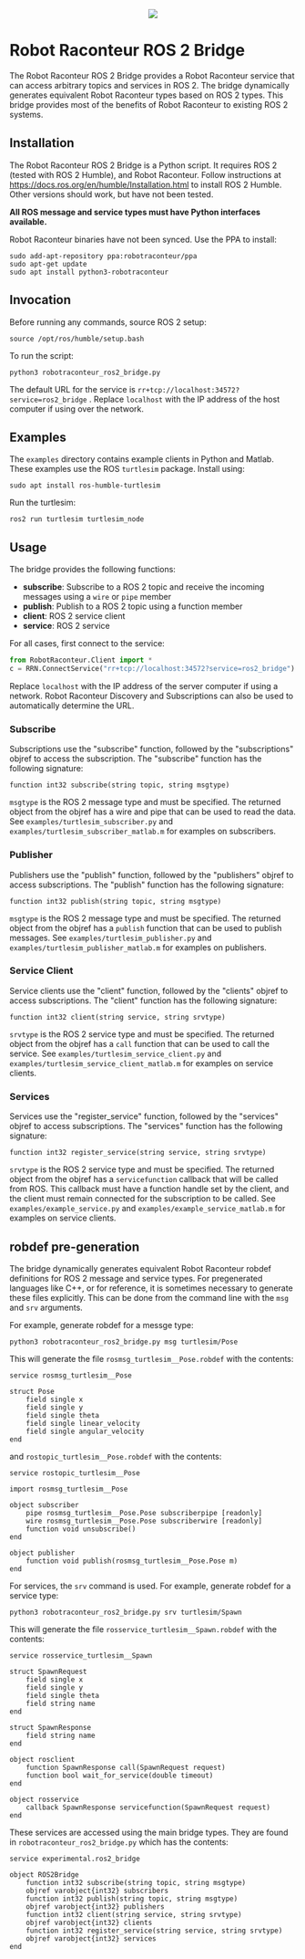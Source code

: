 <p align="center"><img src="https://robotraconteurpublicfiles.s3.amazonaws.com/RRheader2.jpg"></p>

# Robot Raconteur ROS 2 Bridge

The Robot Raconteur ROS 2 Bridge provides a Robot Raconteur service that can access arbitrary topics and services in ROS 2. The bridge dynamically generates equivalent Robot Raconteur types based on ROS 2 types. This bridge provides most of the benefits of Robot Raconteur to existing ROS 2 systems.

## Installation

The Robot Raconteur ROS 2 Bridge is a Python script. It requires ROS 2 (tested with ROS 2 Humble), and Robot Raconteur. Follow instructions at https://docs.ros.org/en/humble/Installation.html to install ROS 2 Humble. Other versions should work, but have not been tested.

**All ROS message and service types must have Python interfaces available.**

Robot Raconteur binaries have not been synced. Use the PPA to install:

```
sudo add-apt-repository ppa:robotraconteur/ppa
sudo apt-get update
sudo apt install python3-robotraconteur
```

## Invocation

Before running any commands, source ROS 2 setup:

```
source /opt/ros/humble/setup.bash
```

To run the script:

```
python3 robotraconteur_ros2_bridge.py
```

The default URL for the service is `rr+tcp://localhost:34572?service=ros2_bridge` . Replace `localhost` with the IP address of the host computer if using over the network.

## Examples

The `examples` directory contains example clients in Python and Matlab. These examples use the ROS `turtlesim` package. Install using:

```
sudo apt install ros-humble-turtlesim
```

Run the turtlesim:

```
ros2 run turtlesim turtlesim_node
```

## Usage

The bridge provides the following functions:

* **subscribe**: Subscribe to a ROS 2 topic and receive the incoming messages using a `wire` or `pipe` member
* **publish**: Publish to a ROS 2 topic using a function member
* **client**: ROS 2 service client
* **service**: ROS 2 service

For all cases, first connect to the service:

```python
from RobotRaconteur.Client import *
c = RRN.ConnectService("rr+tcp://localhost:34572?service=ros2_bridge")
```

Replace `localhost` with the IP address of the server computer if using a network. Robot Raconteur Discovery and Subscriptions can also be used to automatically determine the URL.

### Subscribe

Subscriptions use the "subscribe" function, followed by the "subscriptions" objref to access the subscription. The "subscribe" function has the following signature:

```
function int32 subscribe(string topic, string msgtype)
```

`msgtype` is the ROS 2 message type and must be specified. The returned object from the objref has a wire and pipe that can be used to read the data. See `examples/turtlesim_subscriber.py` and `examples/turtlesim_subscriber_matlab.m` for examples on subscribers.

### Publisher

Publishers use the "publish" function, followed by the "publishers" objref to access subscriptions. The "publish" function has the following signature:

```
function int32 publish(string topic, string msgtype)
```

`msgtype` is the ROS 2 message type and must be specified. The returned object from the objref has a `publish` function that can be used to publish messages. See `examples/turtlesim_publisher.py` and `examples/turtlesim_publisher_matlab.m` for examples on publishers.

### Service Client

Service clients use the "client" function, followed by the "clients" objref to access subscriptions. The "client" function has the following signature:

```
function int32 client(string service, string srvtype)
```

`srvtype` is the ROS 2 service type and must be specified. The returned object from the objref has a `call` function that can be used to call the service. See `examples/turtlesim_service_client.py` and `examples/turtlesim_service_client_matlab.m` for examples on service clients.

### Services

Services use the "register_service" function, followed by the "services" objref to access subscriptions. The "services" function has the following signature:

```
function int32 register_service(string service, string srvtype)
```

`srvtype` is the ROS 2 service type and must be specified. The returned object from the objref has a `servicefunction` callback that will be called from ROS. This callback must have a function handle set by the client, and the client must remain connected for the subscription to be called. See `examples/example_service.py` and `examples/example_service_matlab.m` for examples on service clients.

## robdef pre-generation

The bridge dynamically generates equivalent Robot Raconteur robdef definitions for ROS 2 message and service types. For pregenerated languages like C++, or for reference, it is sometimes necessary to generate these files explicitly. This can be done from the command line with the `msg` and `srv` arguments.

For example, generate robdef for a messge type:

```
python3 robotraconteur_ros2_bridge.py msg turtlesim/Pose
```

This will generate the file `rosmsg_turtlesim__Pose.robdef` with the contents:

```
service rosmsg_turtlesim__Pose

struct Pose
    field single x
    field single y
    field single theta
    field single linear_velocity
    field single angular_velocity
end
```

and `rostopic_turtlesim__Pose.robdef` with the contents:

```
service rostopic_turtlesim__Pose

import rosmsg_turtlesim__Pose

object subscriber
    pipe rosmsg_turtlesim__Pose.Pose subscriberpipe [readonly]
    wire rosmsg_turtlesim__Pose.Pose subscriberwire [readonly]
    function void unsubscribe()
end

object publisher
    function void publish(rosmsg_turtlesim__Pose.Pose m)
end
```

For services, the `srv` command is used. For example, generate robdef for a service type:

```
python3 robotraconteur_ros2_bridge.py srv turtlesim/Spawn
```

This will generate the file `rosservice_turtlesim__Spawn.robdef` with the contents:

```
service rosservice_turtlesim__Spawn

struct SpawnRequest
    field single x
    field single y
    field single theta
    field string name
end

struct SpawnResponse
    field string name
end

object rosclient
    function SpawnResponse call(SpawnRequest request)
    function bool wait_for_service(double timeout)
end

object rosservice
    callback SpawnResponse servicefunction(SpawnRequest request)
end
```

These services are accessed using the main bridge types. They are found in `robotraconteur_ros2_bridge.py` which has the contents:

```
service experimental.ros2_bridge

object ROS2Bridge
    function int32 subscribe(string topic, string msgtype)
    objref varobject{int32} subscribers
    function int32 publish(string topic, string msgtype)
    objref varobject{int32} publishers
    function int32 client(string service, string srvtype)
    objref varobject{int32} clients
    function int32 register_service(string service, string srvtype)
    objref varobject{int32} services
end
```
